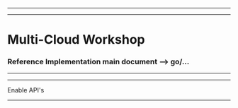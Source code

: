 ******************************************************************
******************************************************************
#   Multi-Cloud Workshop  
### Reference Implementation main document --> go/...
******************************************************************


******************************************************
Enable API's
******************************************************
